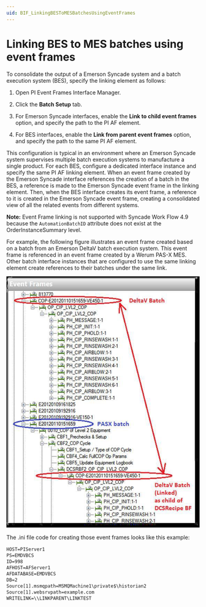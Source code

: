 ```yaml
---
uid: BIF_LinkingBESToMESBatchesUsingEventFrames
---
```


# Linking BES to MES batches using event frames

<!-- Customized for Emerson Syncade -->

To consolidate the output of a Emerson Syncade system and a batch execution system (BES), specify the linking element as follows:

1. Open PI Event Frames Interface Manager.

2. Click the **Batch Setup** tab.

3. For Emerson Syncade interfaces, enable the **Link to child event frames** option, and specify the path to the PI AF element.

4. For BES interfaces, enable the **Link from parent event frames** option, and specify the path to the same PI AF element.

This configuration is typical in an environment where an Emerson Syncade system supervises multiple batch execution systems to manufacture a single product. For each BES, configure a dedicated interface instance and specify the same PI AF linking element. When an event frame created by the Emerson Syncade interface references the creation of a batch in the BES, a reference is made to the Emerson Syncade event frame in the linking element. Then, when the BES interface creates its event frame, a reference to it is created in the Emerson Syncade event frame, creating a consolidated view of all the related events from different systems.

**Note:** Event Frame linking is not supported with Syncade Work Flow 4.9 because the `AutomationBatchID` attribute does not exist at the OrderInstanceSummary level.

For example, the following figure illustrates an event frame created based on a batch from an Emerson DeltaV batch execution system. This event frame is referenced in an event frame created by a Werum PAS-X MES. Other batch interface instances that are configured to use the same linking element create references to their batches under the same link.

![how interfaces process batch event data](../../images/how-interfaces-process-batch-event-data.png)

The .ini file code for creating those event frames looks like this example:

```text
HOST=PIServer1
PS=EMDVBCS
ID=998
AFHOST=AFServer1
AFDATABASE=EMDVBCS
DB=2
Source[1].msmqpath=MSMQMachine1\private$\historian2
Source[1].websrvpath=example.com
WRITELINK=\\LINKPARENT\LINKTEST
```
